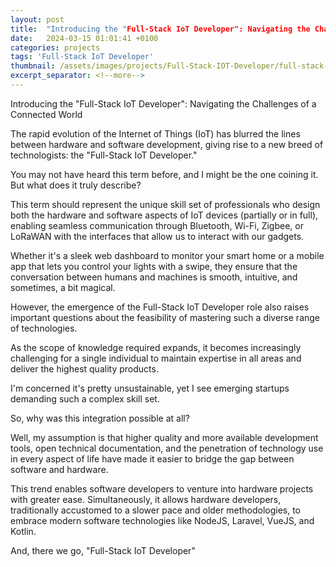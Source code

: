 ```yaml
---
layout: post
title:  "Introducing the "Full-Stack IoT Developer": Navigating the Challenges of a Connected World"
date:   2024-03-15 01:01:41 +0100
categories: projects
tags: 'Full-Stack IoT Developer'
thumbnail: /assets/images/projects/Full-Stack-IOT-Developer/full-stack-iot-developer.png
excerpt_separator: <!--more-->
---
```


Introducing the "Full-Stack IoT Developer": Navigating the Challenges of a Connected World

The rapid evolution of the Internet of Things (IoT) has blurred the lines between hardware and software development, giving rise to a new breed of technologists: the "Full-Stack IoT Developer."

You may not have heard this term before, and I might be the one coining it.
But what does it truly describe?

This term should represent the unique skill set of professionals who design both the hardware and software aspects of IoT devices (partially or in full), enabling seamless communication through Bluetooth, Wi-Fi, Zigbee, or LoRaWAN with the interfaces that allow us to interact with our gadgets.

Whether it's a sleek web dashboard to monitor your smart home or a mobile app that lets you control your lights with a swipe, they ensure that the conversation between humans and machines is smooth, intuitive, and sometimes, a bit magical.

However, the emergence of the Full-Stack IoT Developer role also raises important questions about the feasibility of mastering such a diverse range of technologies.

As the scope of knowledge required expands, it becomes increasingly challenging for a single individual to maintain expertise in all areas and deliver the highest quality products.

I'm concerned it's pretty unsustainable, yet I see emerging startups demanding such a complex skill set.

So, why was this integration possible at all?

Well, my assumption is that higher quality and more available development tools, open technical documentation, and the penetration of technology use in every aspect of life have made it easier to bridge the gap between software and hardware.

This trend enables software developers to venture into hardware projects with greater ease. Simultaneously, it allows hardware developers, traditionally accustomed to a slower pace and older methodologies, to embrace modern software technologies like NodeJS, Laravel, VueJS, and Kotlin.

And, there we go, "Full-Stack IoT Developer"